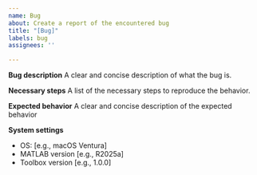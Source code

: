 ```yaml
---
name: Bug
about: Create a report of the encountered bug
title: "[Bug]"
labels: bug
assignees: ''

---
```


**Bug description**
A clear and concise description of what the bug is.

**Necessary steps**
A list of the necessary steps to reproduce the behavior.

**Expected behavior**
A clear and concise description of the expected behavior

**System settings**
 - OS: [e.g., macOS Ventura]
 - MATLAB version [e.g., R2025a]
 - Toolbox version [e.g., 1.0.0]
